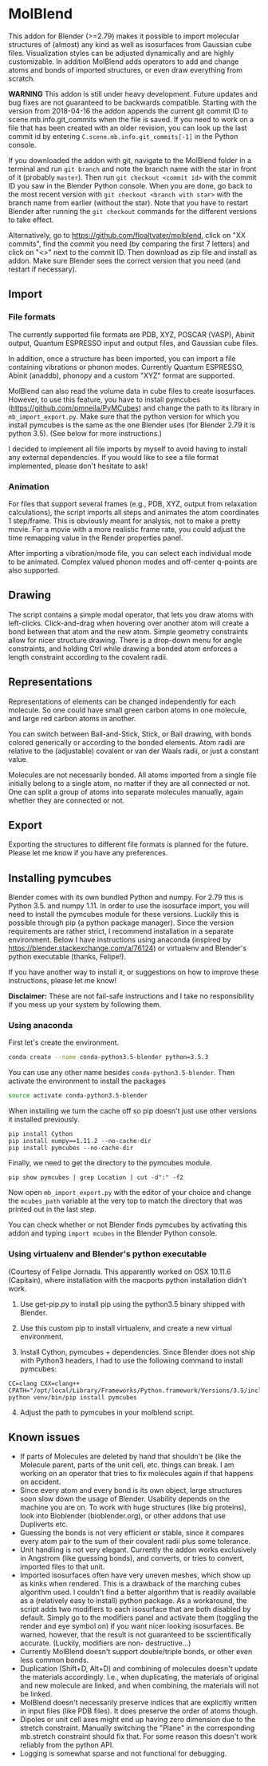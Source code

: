 # MolBlend

This addon for Blender (>=2.79) makes it possible to import molecular 
structures of (almost) any kind as well as isosurfaces from Gaussian cube 
files.
Visualization styles can be adjusted dynamically and are highly customizable.
In addition MolBlend adds operators to add and change atoms and bonds of 
imported structures, or even draw everything from scratch.

**WARNING** This addon is still under heavy development. Future updates and 
bug fixes are not guaranteed to be backwards compatible.
Starting with the version from 2018-04-16 the addon appends the current git 
commit ID to scene.mb.info.git_commits when the file is saved.
If you need to work on a file that has been created with an older revision, 
you can look up the last commit id by entering 
`C.scene.mb.info.git_commits[-1]` in the Python console.

If you downloaded the
addon with git, navigate to the MolBlend folder in a terminal and run 
`git branch` and note the branch name with the star in front of it (probably
`master`). Then run `git checkout <commit id>` with the commit ID you saw in
the Blender Python console. When you are done, go back to the most recent 
version with `git checkout <branch with star>` with the branch name from
earlier (without the star). Note that you have to restart Blender after
running the `git checkout` commands for the different versions to take effect.

Alternatively, go to https://github.com/floaltvater/molblend, click on 
"XX commits", find the commit you need (by comparing the first 7 letters)
and click on "<>" next to the commit ID. Then download as zip file and install
as addon. Make sure Blender sees the correct version that you need (and restart
if necessary).

## Import
### File formats

The currently supported file formats are PDB, XYZ, POSCAR (VASP), Abinit
output, Quantum ESPRESSO input and output files, and Gaussian cube files.

In addition, once a structure has been imported, you can import a file
containing vibrations or phonon modes. Currently Quantum ESPRESSO, Abinit
(anaddb), phonopy and a custom "XYZ" format are supported.

MolBlend can also read the volume data in cube files to create isosurfaces.
However, to use this feature, you have to install pymcubes 
(https://github.com/pmneila/PyMCubes)
and change the path to its library in `mb_import_export.py`. Make sure that 
the python version for which you install pymcubes is the same as the one
Blender uses (for Blender 2.79 it is python 3.5). (See below for more
instructions.)

I decided to implement all file imports by myself to avoid having to install
any external dependencies.
If you would like to see a file format implemented, please don't hesitate to
ask!

### Animation

For files that support several frames (e.g., PDB, XYZ, output from relaxation
calculations), the script imports all steps and animates the atom coordinates
1 step/frame.
This is obviously meant for analysis, not to make a pretty movie. For a movie
with a more realistic frame rate, you could adjust the time remapping value in
the Render properties panel.

After importing a vibration/mode file, you can select each individual mode to
be animated. Complex valued phonon modes and off-center q-points are also 
supported.

## Drawing

The script contains a simple modal operator, that lets you draw atoms with
left-clicks. Click-and-drag when hovering over another atom will create a bond
between that atom and the new atom. 
Simple geometry constraints allow for nicer structure drawing. There is a 
drop-down menu for angle constraints, and holding Ctrl while drawing a bonded
atom enforces a length constraint according to the covalent radii.

## Representations

Representations of elements can be changed independently for each molecule. 
So one could have small green carbon atoms in one molecule, and large red 
carbon atoms in another.

You can switch between Ball-and-Stick, Stick, or Ball drawing, with
bonds colored generically or according to the bonded elements. Atom radii are
relative to the (adjustable) covalent or van der Waals radii, or just a 
constant value.

Molecules are not necessarily bonded. All atoms imported from a single file
initially belong to a single atom, no matter if they are all connected or not.
One can split a group of atoms into separate molecules manually, again whether
they are connected or not.

## Export

Exporting the structures to different file formats is planned for the future.
Please let me know if you have any preferences.

## Installing pymcubes

Blender comes with its own bundled Python and numpy. For 2.79 this is 
Python 3.5. and numpy 1.11. In order to use the isosurface import, you will
need to install the pymcubes module for these versions. Luckily this is 
possible through pip (a python package manager). Since the version 
requirements are rather strict, I recommend installation in a separate 
environment. Below I have instructions using anaconda (inspired by 
https://blender.stackexchange.com/a/76124) 
or virtualenv and Blender's python executable (thanks, Felipe!).

If you have another way to install it, or suggestions on how to improve
these instructions, please let me know!

**Disclaimer:** These are not fail-safe instructions and I take no 
responsibility if you mess up your system by following them.

### Using anaconda

First let's create the environment.
```bash
conda create --name conda-python3.5-blender python=3.5.3
```
You can use any other name besides `conda-python3.5-blender`. 
Then activate the environment to install the packages
```bash
source activate conda-python3.5-blender
```
When installing we turn the cache off so pip doesn't just use other
versions it installed previously.
```
pip install Cython
pip install numpy==1.11.2 --no-cache-dir
pip install pymcubes --no-cache-dir
```
Finally, we need to get the directory to the pymcubes module.
```
pip show pymcubes | grep Location | cut -d":" -f2
```
Now open `mb_import_export.py` with the editor of your choice and change the
`mcubes_path` variable at the very top to match the directory that was printed
out in the last step.

You can check whether or not Blender finds pymcubes by activating this addon
and typing `import mcubes` in the Blender Python console.

### Using virtualenv and Blender's python executable

(Courtesy of Felipe Jornada. This apparently worked on OSX 10.11.6 (Capitain),
where installation with the macports python installation didn't work. 

1) Use get-pip.py to install pip using the python3.5 binary shipped with 
   Blender.

2) Use this custom pip to install virtualenv, and create a new virtual 
   environment.

3) Install Cython, pymcubes + dependencies. Since Blender does not ship with
   Python3 headers, I had to use the following command to install pymcubes:
```
CC=clang CXX=clang++ CPATH="/opt/local/Library/Frameworks/Python.framework/Versions/3.5/include/python3.5m" python venv/bin/pip install pymcubes
```

4) Adjust the path to pymcubes in your molblend script.

## Known issues

- If parts of Molecules are deleted by hand that shouldn't be (like the
  Molecule parent, parts of the unit cell, etc. things can break. I am working
  on an operator that tries to fix molecules again if that happens on accident.
- Since every atom and every bond is its own object, large structures soon
  slow down the usage of Blender. Usability depends on the machine you are on.
  To work with huge structures (like big proteins), look into Bioblender 
  (bioblender.org), or other addons that use Dupliverts etc.
- Guessing the bonds is not very efficient or stable, since it compares every
  atom pair to the sum of their covalent radii plus some tolerance.
- Unit handling is not very elegant. Currently the addon works exclusively in
  Angstrom (like guessing bonds), and converts, or tries to convert, imported
  files to that unit.
- Imported isosurfaces often have very uneven meshes, which show up as kinks
  when rendered. This is a drawback of the marching cubes algorithm used. I
  couldn't find a better algorithm that is readily available as a (relatively
  easy to install) python package. As a workaround, the script adds two 
  modifiers to each isosurface that are both disabled by default. Simply go to
  the modifiers panel and activate them (toggling the render and eye symbol on)
  if you want nicer looking isosurfaces. Be warned, however, that the result is
  not guaranteed to be sscientifically accurate. (Luckily, modifiers are non-
  destructive...)
- Currently MolBlend doesn't support double/triple bonds, or other even less
  common bonds.
- Duplication (Shift+D, Alt+D) and combining of molecules doesn't update the
  materials accordingly. I.e., when duplicating, the materials of original and
  new molecule are linked, and when combining, the materials will not be
  linked.
- MolBlend doesn't necessarily preserve indices that are explicitly written 
  in input files (like PDB files). It does preserve the order of atoms though.
- Dipoles or unit cell axes might end up having zero dimension due to the
  stretch constraint. Manually switching the "Plane" in the corresponding 
  mb.stretch constraint should fix that. For some reason this doesn't work
  reliably from the python API.
- Logging is somewhat sparse and not functional for debugging.
